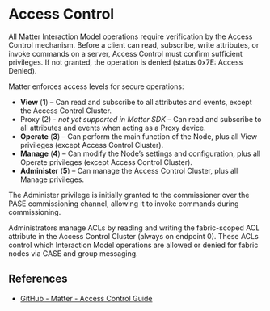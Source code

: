 # Access Control

All Matter Interaction Model operations require verification by the Access Control mechanism. Before a client can read,
subscribe, write attributes, or invoke commands on a server, Access Control must confirm sufficient privileges. If not
granted, the operation is denied (status 0x7E: Access Denied).

Matter enforces access levels for secure operations:

- **View** (**1**) – Can read and subscribe to all attributes and events, except the Access Control Cluster.
- Proxy (2) - _not yet supported in Matter SDK_ – Can read and subscribe to all attributes and events when acting as a Proxy device.
- **Operate** (**3**) – Can perform the main function of the Node, plus all View privileges (except Access Control
  Cluster).
- **Manage** (**4**) – Can modify the Node’s settings and configuration, plus all Operate privileges (except Access
  Control Cluster).
- **Administer** (**5**) – Can manage the Access Control Cluster, plus all Manage privileges.

The Administer privilege is initially granted to the commissioner over the PASE commissioning channel, allowing it to
invoke commands during commissioning.

Administrators manage ACLs by reading and writing the fabric-scoped ACL attribute in the Access Control Cluster (always
on endpoint 0). These ACLs control which Interaction Model operations are allowed or denied for fabric nodes via CASE
and group messaging.

## References

- [GitHub - Matter - Access Control Guide](https://github.com/project-chip/connectedhomeip/blob/master/docs/guides/access-control-guide.md)
